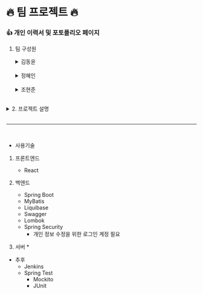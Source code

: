 # 🔥 팀 프로젝트 🔥

### 👍  개인 이력서 및 포토폴리오 페이지

1. 팀 구성원

    <details>
    <summary>김동윤 </summary>

   ![img](./img/kim-dong-yun.png)
   ## 💻 Stack

   ### Backend
    <img alt="Spring" src ="https://img.shields.io/badge/SPRING-6DB33F?&style=for-the-badge&logo=Spring&logoColor=white"/> 
    <img alt="SpringBoot" src ="https://img.shields.io/badge/SPRINGBOOT-6DB33F?&style=for-the-badge&logo=SpringBoot&logoColor=white"/> 

   ### Front
    <img alt="Html" src ="https://img.shields.io/badge/HTML5-E34F26.svg?&style=for-the-badge&logo=HTML5&logoColor=white"/>
    <img alt="Css" src ="https://img.shields.io/badge/CSS3-1572B6.svg?&style=for-the-badge&logo=CSS3&logoColor=white"/>
    <img alt="JavaScript" src ="https://img.shields.io/badge/JavaScriipt-F7DF1E.svg?&style=for-the-badge&logo=JavaScript&logoColor=black"/>

   ### Server
    <img alt="docker" src ="https://img.shields.io/badge/docker-2496ED?&style=for-the-badge&logo=docker&logoColor=white"/> 

   ### ETC
    <img alt="exbuilder" src ="https://img.shields.io/badge/exbuilder-3776AB?&style=for-the-badge&logo=framework&logoColor=white"/>

    <br>
    ## ✌️ ...

    <a href = "https://github.com/ksvs011/"><img alt="GitHub" src ="https://img.shields.io/badge/GitHub-181717.svg?&style=for-the-badge&logo=GitHub&logoColor=white"/></a>

    </details>

    <br>

    <details>
    <summary>정혜인 </summary>

   ![img](./img/jeong-hye-in.png)
   ## 💻 Stack

   ### Backend
    <img alt="Spring" src ="https://img.shields.io/badge/SPRING-6DB33F?&style=for-the-badge&logo=Spring&logoColor=white"/> 
    <img alt="SpringBoot" src ="https://img.shields.io/badge/SPRINGBOOT-6DB33F?&style=for-the-badge&logo=SpringBoot&logoColor=white"/> 
    <br>

   ### Front
    <img alt="JavaScript" src ="https://img.shields.io/badge/JavaScriipt-F7DF1E.svg?&style=for-the-badge&logo=JavaScript&logoColor=black"/>

   ### Server
    <img alt="docker" src ="https://img.shields.io/badge/docker-2496ED?&style=for-the-badge&logo=docker&logoColor=white"/> 

   ### ETC
    <img alt="exbuilder" src ="https://img.shields.io/badge/exbuilder-3776AB?&style=for-the-badge&logo=framework&logoColor=white"/>
    <img alt="xplatform" src ="https://img.shields.io/badge/xplatform-3776AB?&style=for-the-badge&logo=framework&logoColor=white"/>

    <br>
     ## ✌️ ...

   <a href = "https://github.com/hijeong995/"><img alt="GitHub" src ="https://img.shields.io/badge/GitHub-181717.svg?&style=for-the-badge&logo=GitHub&logoColor=white"/>
   </a>
   <a href = "https://velog.io/@hijeong995/posts"><img alert="velog" src="https://img.shields.io/badge/velog-20C997?&style=for-the-badge&logo=Velog&logoColor=white"/></a>

    </details>

    <br>

    <details>
    <summary>조현준</summary>

   # 👤 Full Stack Developer

   ![img](./img/koboolean.png)

   # 💻 Stack

   ## Backend
   ### Application Framework
    <img alt="Spring" src ="https://img.shields.io/badge/SPRING-6DB33F?&style=for-the-badge&logo=Spring&logoColor=white"/> 
    <img alt="SpringBoot" src ="https://img.shields.io/badge/SPRINGBOOT-6DB33F?&style=for-the-badge&logo=SpringBoot&logoColor=white"/> 
    <img alt="SpringSecurity" src ="https://img.shields.io/badge/springsecurity-6DB33F?&style=for-the-badge&logo=springsecurity&logoColor=white"/>
    <img alt="SpringCloud" src ="https://img.shields.io/badge/SpringCloud-6DB33F?&style=for-the-badge&logo=Spring&logoColor=white"/>
    <img alt="Hibernate" src ="https://img.shields.io/badge/JPA-59666C?&style=for-the-badge&logo=hibernate&logoColor=white"/>
    <img alt="SWAGGER" src ="https://img.shields.io/badge/SWAGGER-85EA2D?&style=for-the-badge&logo=SWAGGER&logoColor=black"/>
    
    ### Testing Tools
    <img alt="junit5" src ="https://img.shields.io/badge/JUNIT5-25A162?&style=for-the-badge&logo=junit5&logoColor=white"/>
    <img alt="mockito" src ="https://img.shields.io/badge/mockito-59666C?&style=for-the-badge&logo=junit5&logoColor=white"/>

   ## Database
   ### RDBMS
   <img alt="oracle" src ="https://img.shields.io/badge/oracle-F80000?&style=for-the-badge&logo=oracle&logoColor=white"/>
   <img alt="mariadb" src ="https://img.shields.io/badge/mariadb-003545?&style=for-the-badge&logo=mariadb&logoColor=white"/>
   <img alt="PostgreSQL" src ="https://img.shields.io/badge/PostgreSQL-4169E1?&style=for-the-badge&logo=PostgreSQL&logoColor=white"/>
   
   ### NoSQL Database
   <img alt="Firebase" src ="https://img.shields.io/badge/Firebase-DD2C00?&style=for-the-badge&logo=Firebase&logoColor=white"/>
   
   ## Front
   ### Web Frontend Technologies
    <img alt="Html" src ="https://img.shields.io/badge/HTML5-E34F26.svg?&style=for-the-badge&logo=HTML5&logoColor=white"/>
    <img alt="Css" src ="https://img.shields.io/badge/CSS3-1572B6.svg?&style=for-the-badge&logo=CSS3&logoColor=white"/> 
    <img alt="JavaScript" src ="https://img.shields.io/badge/JavaScriipt-F7DF1E.svg?&style=for-the-badge&logo=JavaScript&logoColor=black"/>
    <img alt="TypeScript" src ="https://img.shields.io/badge/TypeScriipt-3178C6.svg?&style=for-the-badge&logo=TypeScript&logoColor=white"/>
    
   ### Frontend Frameworks/Libraries
    <img alt="Flutter" src ="https://img.shields.io/badge/Flutter-02569B.svg?&style=for-the-badge&logo=Flutter&logoColor=white"/> 
    <img alt="Vue" src ="https://img.shields.io/badge/VUE.JS-4FC08D?&style=for-the-badge&logo=Vue.js&logoColor=white"/>
    <img alt="React" src ="https://img.shields.io/badge/REACT-61DAFB?&style=for-the-badge&logo=React&logoColor=black"/> 

   ## DevOps
    <img alt="docker" src ="https://img.shields.io/badge/docker-2496ED?&style=for-the-badge&logo=docker&logoColor=white"/> 
    <img alt="kubernetes" src ="https://img.shields.io/badge/kubernetes-326CE5?&style=for-the-badge&logo=kubernetes&logoColor=white"/>
   <img alt="jenkins" src ="https://img.shields.io/badge/jenkins-D24939?&style=for-the-badge&logo=jenkins&logoColor=white"/>
   <img alt="liquibase" src ="https://img.shields.io/badge/liquibase-2962FF?&style=for-the-badge&logo=liquibase&logoColor=white"/>

   ## Message Broker
   <img alt="ApacheKafka" src ="https://img.shields.io/badge/apachekafka-231F20?&style=for-the-badge&logo=apachekafka&logoColor=white"/> 
    <img alt="Redis" src ="https://img.shields.io/badge/redis-DC382D?&style=for-the-badge&logo=redis&logoColor=white"/>

   ## 국내 통합 프레임워크
    <img alt="exbuilder" src ="https://img.shields.io/badge/exbuilder-3776AB?&style=for-the-badge&logo=framework&logoColor=white"/>
    <img alt="xplatform" src ="https://img.shields.io/badge/xplatform-3776AB?&style=for-the-badge&logo=framework&logoColor=white"/>
    <br>

    ---

   ## ✌️ ...

   <a href = "https://github.com/koboolean/"><img alt="GitHub" src ="https://img.shields.io/badge/GitHub-181717.svg?&style=for-the-badge&logo=GitHub&logoColor=white"/>
   </a>
   <a href = "https://velog.io/@koboolean/posts"><img alert="velog" src="https://img.shields.io/badge/velog-20C997?&style=for-the-badge&logo=Velog&logoColor=white"/></a>

    </details>

<br>

<details>
<summary>2. 프로젝트 설명</summary>
<br>

* **양식이 존재하는 회사의 경우**
    * 포트폴리오 양식을 제공해주어 url 형식으로 제출 가능하도록 제공
* **양식이 존재하지 않는 회사의 경우**
    * 자율 양식의 자기소개서 및 이력서 및 포트폴리오 양식을 url 형식으로 제공
* **만약 사람인 혹은 잡코리아의 이력이 끝났을 경우**
    *  해당 url 사용안함 처리 혹은 직접 이력 비공개 할 수 있도로 제공

* **AI 사용 관련 설명**
    * 사람인, 잡코리아 등 API를 통해 데이터 수집 및 데이터 가공
    * 가공된 데이터 DB에 저장
    * 배치를 통해 하루 마다 데이터 수집

</details>

<br>

---

<br>

- 사용기술

<!-- ``` -->
1.  프론트엔드
    * React
    <!-- * Vue -->
    <!-- * 모바일
        * React Native
        * Flutter -->

2. 백엔드
    <!-- * Spring Native -->
    * Spring Boot
    * MyBatis
    * Liquibase
    * Swagger
    * Lombok
    * Spring Security
      * 개인 정보 수정을 위한 로그인 계정 필요 

3. 서버
   *  

* 추후
    * Jenkins
    * Spring Test
        * Mockito
        * JUnit
    <!--* Spring Cloud
        * MSA -->
    <!-- * Kafka -->
    <!-- * Redis -->
    <!-- * JPA -->



<!-- ``` -->

